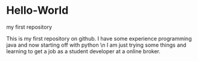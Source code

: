 # Hello-World
my first repository

This is my first repository on github.
I have some experience programming java and now starting off with python
\n
I am just trying some things and learning to get a job as a student developer at a online broker.
